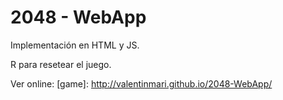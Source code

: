 2048 - WebApp
====
Implementación en HTML y JS.

R para resetear el juego.

Ver online: [game]: http://valentinmari.github.io/2048-WebApp/
